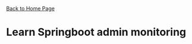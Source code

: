 [Back to Home Page](https://github.com/learn-backend-springboot)

# Learn Springboot admin monitoring

